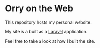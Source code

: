 Orry on the Web
===============

This repository hosts [my personal website](https://www.orryverducci.co.uk/).

My site is a built as a [Laravel](https://laravel.com/) application.

Feel free to take a look at how I built the site.
